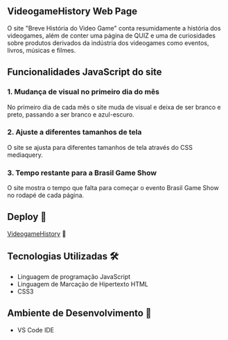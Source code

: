 ## VideogameHistory Web Page
O site "Breve História do Video Game" conta resumidamente a história dos videogames, além de conter uma página de QUIZ e uma de curiosidades sobre produtos derivados da indústria dos videogames como eventos, livros, músicas e filmes.

## Funcionalidades JavaScript do site

### 1. Mudança de visual no primeiro dia do mês 
No primeiro dia de cada mês o site muda de visual e deixa de ser branco e preto, passando a ser branco e azul-escuro.

### 2. Ajuste a diferentes tamanhos de tela
O site se ajusta para diferentes tamanhos de tela através do CSS mediaquery.

### 3. Tempo restante para a Brasil Game Show 
O site mostra o tempo que falta para começar o evento Brasil Game Show no rodapé de cada página.

## Deploy 🚀
[VideogameHistory](https://mad-clap.github.io/VideogameHistory/) 🔗


## Tecnologias Utilizadas 🛠️
* Linguagem de programação JavaScript
* Linguagem de  Marcação de Hipertexto HTML
* CSS3

## Ambiente de Desenvolvimento 🧰

* VS Code IDE
